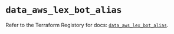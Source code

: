 # `data_aws_lex_bot_alias`

Refer to the Terraform Registory for docs: [`data_aws_lex_bot_alias`](https://registry.terraform.io/providers/hashicorp/aws/5.8.0/docs/data-sources/lex_bot_alias).

